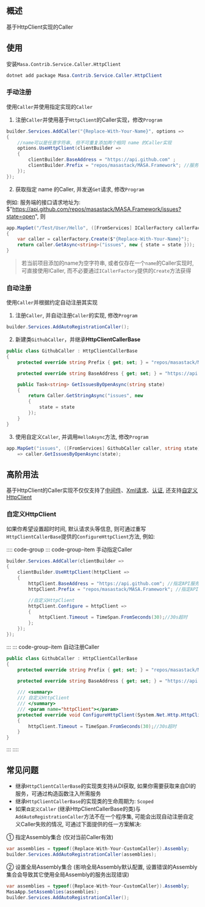 ## 概述

基于HttpClient实现的Caller

## 使用

安装`Masa.Contrib.Service.Caller.HttpClient`

``` powershell
dotnet add package Masa.Contrib.Service.Caller.HttpClient
```

### 手动注册

使用`Caller`并使用指定实现的`Caller`

1. 注册`Caller`并使用基于`HttpClient`的Caller实现，修改`Program`

```csharp
builder.Services.AddCaller("{Replace-With-Your-Name}", options =>
{
    //name可以是任意字符串, 但不可重复添加两个相同 name 的Caller实现
    options.UseHttpClient(clientBuilder =>
    {
        clientBuilder.BaseAddress = "https://api.github.com" ;
        clientBuilder.Prefix = "repos/masastack/MASA.Framework"; //服务前缀
    });
});
```

2. 获取指定 name 的Caller, 并发送`Get`请求, 修改`Program`

例如: 服务端的接口请求地址为: $"https://api.github.com/repos/masastack/MASA.Framework/issues?state=open", 则

```csharp
app.MapGet("/Test/User/Hello", ([FromServices] ICallerFactory callerFactory, string state)
{
    var caller = callerFactory.Create($"{Replace-With-Your-Name}");
    return caller.GetAsync<string>("issues", new { state = state }));
}
```

> 若当前项目添加的name为空字符串, 或者仅存在一个`name`的Caller实现时, 可直接使用ICaller, 而不必要通过`ICallerFactory`提供的`Create`方法获得

### 自动注册

使用`Caller`并根据约定自动注册其实现

1. 注册`Caller`, 并自动注册`Caller`的实现, 修改`Program`

```csharp
builder.Services.AddAutoRegistrationCaller();
```

2. 新建类`GithubCaller`，并继承**HttpClientCallerBase**

```csharp
public class GithubCaller : HttpClientCallerBase
{
    protected override string Prefix { get; set; } = "repos/masastack/MASA.Framework";

    protected override string BaseAddress { get; set; } = "https://api.github.com";

    public Task<string> GetIssuesByOpenAsync(string state)
    {
        return Caller.GetStringAsync("issues", new
        {
            state = state
        });
    }
}
```

3. 使用自定义`Caller`, 并调用`HelloAsync`方法, 修改`Program`

```csharp
app.MapGet("issues", ([FromServices] GithubCaller caller, string state)
    => caller.GetIssuesByOpenAsync(state);
```

## 高阶用法

基于HttpClient的Caller实现不仅仅支持了[中间件](/framework/building-blocks/caller/overview#section-4e2d95f44ef6)、[Xml请求](/framework/building-blocks/caller/overview#xml683c5f0f)、[认证](/framework/building-blocks/caller/overview#section-8ba48bc1), 还支持[自定义HttpClient](#自定义HttpClient) 

### 自定义HttpClient

如果你希望设置超时时间, 默认请求头等信息, 则可通过重写`HttpClientCallerBase`提供的`ConfigureHttpClient`方法, 例如:

:::: code-group
::: code-group-item 手动指定Caller
```csharp
builder.Services.AddCaller(clientBuilder =>
{
    clientBuilder.UseHttpClient(httpClient =>
    {
        httpClient.BaseAddress = "https://api.github.com"; //指定API服务域名地址
        httpClient.Prefix = "repos/masastack/MASA.Framework"; //指定API服务前缀

        //自定义HttpClient
        httpClient.Configure = httpClient =>
        {
            httpClient.Timeout = TimeSpan.FromSeconds(30);//30s超时
        };
    });
});
```
:::
::: code-group-item 自动注册Caller
```csharp
public class GithubCaller : HttpClientCallerBase
{
    protected override string Prefix { get; set; } = "repos/masastack/MASA.Framework";

    protected override string BaseAddress { get; set; } = "https://api.github.com";
    
    /// <summary>
    /// 自定义HttpClient
    /// </summary>
    /// <param name="httpClient"></param>
    protected override void ConfigureHttpClient(System.Net.Http.HttpClient httpClient)
    {
        httpClient.Timeout = TimeSpan.FromSeconds(30);//30s超时
    }
}
```
:::
::::

## 常见问题

* 继承`HttpClientCallerBase`的实现类支持从DI获取, 如果你需要获取来自DI的服务，可通过构造函数注入所需服务
* 继承`HttpClientCallerBase`的实现类的生命周期为: `Scoped`
* 如果`自定义Caller` (继承HttpClientCallerBase的类)与`AddAutoRegistrationCaller`方法不在一个程序集, 可能会出现自动注册自定义Caller失败的情况, 可通过下面提供的任一方案解决:

① 指定Assembly集合 (仅对当前Caller有效)
```csharp
var assemblies = typeof({Replace-With-Your-CustomCaller}).Assembly;
builder.Services.AddAutoRegistrationCaller(assemblies);
```

② 设置全局Assembly集合 (影响全局Assembly默认配置, 设置错误的Assembly集合会导致其它使用全局Assembly的服务出现错误)

```csharp
var assemblies = typeof({Replace-With-Your-CustomCaller}).Assembly;
MasaApp.SetAssemblies(assemblies);
builder.Services.AddAutoRegistrationCaller();
```
